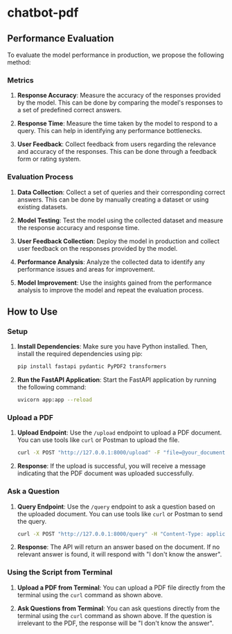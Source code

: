 # chatbot-pdf

## Performance Evaluation

To evaluate the model performance in production, we propose the following method:

### Metrics

1. **Response Accuracy**: Measure the accuracy of the responses provided by the model. This can be done by comparing the model's responses to a set of predefined correct answers.

2. **Response Time**: Measure the time taken by the model to respond to a query. This can help in identifying any performance bottlenecks.

3. **User Feedback**: Collect feedback from users regarding the relevance and accuracy of the responses. This can be done through a feedback form or rating system.

### Evaluation Process

1. **Data Collection**: Collect a set of queries and their corresponding correct answers. This can be done by manually creating a dataset or using existing datasets.

2. **Model Testing**: Test the model using the collected dataset and measure the response accuracy and response time.

3. **User Feedback Collection**: Deploy the model in production and collect user feedback on the responses provided by the model.

4. **Performance Analysis**: Analyze the collected data to identify any performance issues and areas for improvement.

5. **Model Improvement**: Use the insights gained from the performance analysis to improve the model and repeat the evaluation process.

## How to Use

### Setup

1. **Install Dependencies**: Make sure you have Python installed. Then, install the required dependencies using pip:

    ```bash
    pip install fastapi pydantic PyPDF2 transformers
    ```

2. **Run the FastAPI Application**: Start the FastAPI application by running the following command:

    ```bash
    uvicorn app:app --reload
    ```

### Upload a PDF

1. **Upload Endpoint**: Use the `/upload` endpoint to upload a PDF document. You can use tools like `curl` or Postman to upload the file.

    ```bash
    curl -X POST "http://127.0.0.1:8000/upload" -F "file=@your_document.pdf"
    ```

2. **Response**: If the upload is successful, you will receive a message indicating that the PDF document was uploaded successfully.

### Ask a Question

1. **Query Endpoint**: Use the `/query` endpoint to ask a question based on the uploaded document. You can use tools like `curl` or Postman to send the query.

    ```bash
    curl -X POST "http://127.0.0.1:8000/query" -H "Content-Type: application/json" -d '{"question": "Your question here"}'
    ```

2. **Response**: The API will return an answer based on the document. If no relevant answer is found, it will respond with "I don't know the answer".

### Using the Script from Terminal

1. **Upload a PDF from Terminal**: You can upload a PDF file directly from the terminal using the `curl` command as shown above.

2. **Ask Questions from Terminal**: You can ask questions directly from the terminal using the `curl` command as shown above. If the question is irrelevant to the PDF, the response will be "I don't know the answer".
